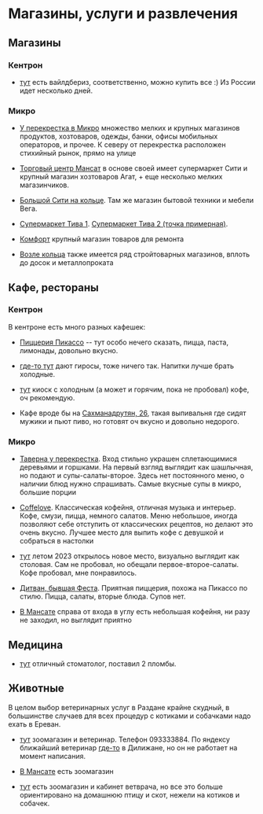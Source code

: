# Магазины, услуги и развлечения


## Магазины

### Кентрон

* [тут](https://yandex.ru/maps/org/wildberries/223912501887/?ll=44.755211%2C40.519111&z=16.81) есть вайлдбериз, соответственно, можно купить все :) Из России идет несколько дней.

### Микро

* [У перекрестка в Микро](http://openstreetmap.ru/#mmap=18/40.54627/44.77014) множество мелких и крупных магазинов продуктов, хозтоваров, одежды, банки, офисы мобильных операторов, и прочее. К северу от перекрестка расположен стихийный рынок, прямо на улице

* [Торговый центр Мансат](http://openstreetmap.ru/#mmap=18/40.5469/44.77022) в основе своей имеет супермаркет Сити и крупный магазин хозтоваров Агат, + еще несколько мелких магазинчиков.

* [Большой Сити на кольце](http://openstreetmap.ru/#mmap=16/40.5357/44.7705). Там же магазин бытовой техники и мебели Вега.

* [Супермаркет Тива 1](http://openstreetmap.ru/#mmap=17/40.5448/44.77398). [Супермаркет Тива 2 (точка примерная)](http://openstreetmap.ru/#mmap=17/40.54813/44.76378).

* [Комфорт](http://openstreetmap.ru/#mmap=19/40.54941/44.77213) крупный магазин товаров для ремонта

* [Возле кольца](http://openstreetmap.ru/#mmap=17/40.53548/44.76966) также имеется ряд стройтоварных магазинов, вплоть до досок и металлопроката


## Кафе, рестораны

### Кентрон

В кентроне есть много разных кафешек:

* [Пиццерия Пикассо](https://yandex.ru/maps/37792/hrazdan/?ll=44.749856%2C40.519092&mode=poi&poi%5Bpoint%5D=44.750686%2C40.518907&poi%5Buri%5D=ymapsbm1%3A%2F%2Forg%3Foid%3D148613138266&z=18.83) -- тут особо нечего сказать, пицца, паста, лимонады, довольно вкусно.

* [где-то тут](https://yandex.ru/maps/37792/hrazdan/house/YE0YcQJhS0cHQFpqfXlweXlrYw==/?ll=44.751536%2C40.518346&z=18.63) дают гиросы, тоже ничего так. Напитки лучше брать холодные.

* [тут](https://yandex.ru/maps/37792/hrazdan/?ll=44.752420%2C40.518741&mode=poi&poi%5Bpoint%5D=44.752378%2C40.518876&poi%5Buri%5D=ymapsbm1%3A%2F%2Forg%3Foid%3D162289936636&z=19.11) киоск с холодным (а может и горячим, пока не пробовал) кофе, оч рекомендую.

* Кафе вроде бы на [Сахманадрутян, 26](https://yandex.ru/maps/37792/hrazdan/house/YE0YcQNoQEwFQFpqfXlweH9jZA==/?ll=44.749270%2C40.519147&z=19.98), такая выпивальня где сидят мужики и пьют пиво, но готовят оч вкусно и довольно недорого.

### Микро

* [Таверна у перекрестка](http://openstreetmap.ru/#mmap=19/40.54578/44.77001&map=19/40.54578/44.77001). Вход стильно украшен сплетающимися деревьями и горшками. На первый взгляд выглядит как шашлычная, но подают и супы-салаты-второе. Здесь нет постоянного меню, о наличии блюд нужно спрашивать. Самые вкусные супы в микро, большие порции

* [Coffelove](https://yandex.ru/maps/-/CDammAMK). Классическая кофейня, отличная музыка и интерьер. Кофе, смузи, пицца, немного салатов. Меню небольшое, иногда позволяют себе отступить от классических рецептов, но делают это очень вкусно. Лучшее место для выпить кофе с девушкой и собраться в настолки

* [тут](http://openstreetmap.ru/#mmap=18/40.5457/44.77173) летом 2023 открылось новое место, визуально выглядит как столовая. Сам не пробовал, но обещали первое-второе-салаты. Кофе пробовал, мне понравилось.

* [Дитван, бывшая Феста](https://yandex.ru/maps/-/CDamiE3m). Приятная пиццерия, похожа на Пикассо по стилю. Пицца, салаты, вторые блюда. Супов нет.

* [В Мансате](http://openstreetmap.ru/#mmap=18/40.5469/44.77022) справа от входа в углу есть небольшая кофейня, ни разу не заходил, но выглядит приятно


## Медицина

* [тут](https://yandex.ru/maps/org/stomatologiya/239048117844/?ll=44.752987%2C40.518580&z=15.92) отличный стоматолог, поставил 2 пломбы.

## Животные

В целом выбор ветеринарных услуг в Раздане крайне скудный, в большинстве случаев для всех процедур с котиками и собачками надо ехать в Ереван.

* [тут](https://yandex.ru/maps/?whatshere%5Bzoom%5D=17&whatshere%5Bpoint%5D=44.759110%2C40.495746) зоомагазин и ветеринар. Телефон 093333884. По яндексу ближайший ветеринар [где-то](https://yandex.ru/maps/-/CDaMf2jz) в Дилижане, но он не работает на момент написания.

* [В Мансате](http://openstreetmap.ru/#mmap=18/40.5469/44.77022) есть зоомагазин

* [тут](http://openstreetmap.ru/#mmap=19/40.54697/44.77122) есть зоомагазин и кабинет ветврача, но все это больше ориентировано на домашнюю птицу и скот, нежели на котиков и собачек.
